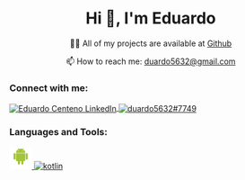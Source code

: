 <h1 align="center">Hi 👋, I'm Eduardo</h1>

<p align="center">
  👨‍💻 All of my projects are available at <a href="https://github.com/eduardo-centeno">Github</a>
</p>

<p align="center">
  📫 How to reach me: <a href="mailto:duardo5632@gmail.com">duardo5632@gmail.com</a>
</p>

<h3 align="left">Connect with me:</h3>
<p align="left">
  <a href="https://www.linkedin.com/in/eduardo-centeno-7997282a3/" target="blank">
    <img align="center" src="https://raw.githubusercontent.com/rahuldkjain/github-profile-readme-generator/master/src/images/icons/Social/linked-in-alt.svg" alt="Eduardo Centeno LinkedIn" height="30" width="40" />
  </a>
  <a href="https://discord.gg/duardo5632#7749" target="blank">
    <img align="center" src="https://raw.githubusercontent.com/rahuldkjain/github-profile-readme-generator/master/src/images/icons/Social/discord.svg" alt="duardo5632#7749" height="30" width="40" />
  </a>
</p>

<h3 align="left">Languages and Tools:</h3>
<p align="left">
  <a href="https://developer.android.com" target="_blank" rel="noreferrer">
    <img src="https://raw.githubusercontent.com/devicons/devicon/master/icons/android/android-original-wordmark.svg" alt="android" width="40" height="40"/>
  </a>
  <a href="https://kotlinlang.org" target="_blank" rel="noreferrer">
    <img src="https://www.vectorlogo.zone/logos/kotlinlang/kotlinlang-icon.svg" alt="kotlin" width="40" height="40"/>
  </a>
</p>
